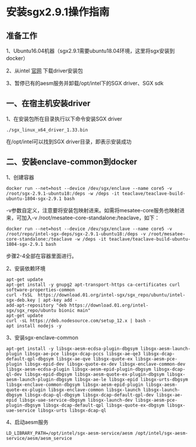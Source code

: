 # 安装sgx2.9.1操作指南

## 准备工作

1、Ubuntu16.04机器（sgx2.9.1需要ubuntu18.04环境，这里将sgx安装到docker）

2、从intel [官网](https://download.01.org/intel-sgx/sgx-linux/2.9.1/distro/ubuntu18.04-server/) 下载driver安装包

3、暂停已有的aesm服务并卸载/opt/intel下的SGX driver、SGX sdk


## 一、在宿主机安装driver

1、在安装包所在目录执行以下命令安装SGX driver

```
./sgx_linux_x64_driver_1.33.bin
```

在/opt/intel可以找到SGX driver目录，即表示安装成功


## 二、安装enclave-common到docker

1、创建容器

```
docker run --net=host --device /dev/sgx/enclave --name core5 -v /root/sgx-2.9.1-ubuntu18:/deps -w /deps -it teaclave/teaclave-build-ubuntu-1804-sgx-2.9.1 bash
```

-v参数自定义，注意要将安装包映射进来。如需将mesatee-core服务也映射进来，可加入-v /root/mesatee-core-standalone:/teaclave，如下：

```
docker run --net=host --device /dev/sgx/enclave --name core5 -v /root/repo/intel-sgx-deps/sgx-2.9.1-ubuntu18:/deps -v /root/mesatee-core-standalone:/teaclave -w /deps -it teaclave/teaclave-build-ubuntu-1804-sgx-2.9.1 bash
```

步骤2-4全部在容器里面进行。

2、安装依赖环境

```
apt-get update
apt-get install -y gnupg2 apt-transport-https ca-certificates curl software-properties-common
curl -fsSL  https://download.01.org/intel-sgx/sgx_repo/ubuntu/intel-sgx-deb.key | apt-key add -
add-apt-repository "deb https://download.01.org/intel-sgx/sgx_repo/ubuntu bionic main"
apt-get update
curl -sL https://deb.nodesource.com/setup_12.x | bash -
apt install nodejs -y
```

3、安装sgx-enclave-common

```
apt-get install -y libsgx-aesm-ecdsa-plugin-dbgsym libsgx-aesm-launch-plugin libsgx-ae-pce libsgx-dcap-pccs libsgx-ae-qe3 libsgx-dcap-default-qpl-dbgsym libsgx-ae-qve libsgx-quote-ex libsgx-aesm-pce-plugin libsgx-epid-dev libsgx-quote-ex-dev libsgx-enclave-common-dev libsgx-aesm-ecdsa-plugin libsgx-aesm-epid-plugin-dbgsym libsgx-dcap-ql-dev libsgx-epid-dbgsym libsgx-aesm-quote-ex-plugin-dbgsym libsgx-aesm-launch-plugin-dbgsym libsgx-ae-le libsgx-epid libsgx-urts-dbgsym libsgx-enclave-common-dbgsym libsgx-aesm-epid-plugin libsgx-aesm-quote-ex-plugin libsgx-enclave-common libsgx-launch libsgx-launch-dbgsym libsgx-dcap-ql-dbgsym libsgx-dcap-default-qpl-dev libsgx-ae-epid libsgx-uae-service-dbgsym libsgx-launch-dev libsgx-aesm-pce-plugin-dbgsym libsgx-dcap-default-qpl libsgx-quote-ex-dbgsym libsgx-uae-service libsgx-urts libsgx-dcap-ql
```

4、启动aesm服务

```
LD_LIBRARY_PATH=/opt/intel/sgx-aesm-service/aesm /opt/intel/sgx-aesm-service/aesm/aesm_service
```
